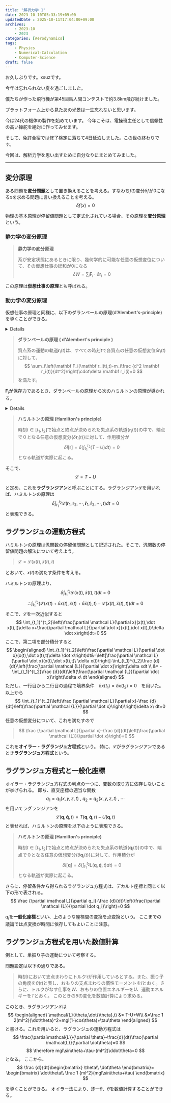 ```yaml
---
title: "解析力学 1"
date: 2023-10-10T05:33:19+09:00
updatedDate : 2025-10-11T17:04:00+09:00
archives:
    - 2023-10
    - 2023
categories: [Aerodynamics]
tags:
    - Physics
    - Numerical-Calculation
    - Computer-Science
draft: false
---
```


お久しぶりです。xsuzです。

今年は忘れられない夏を過ごしました。

僕たちが作った飛行機が第45回鳥人間コンテストで約3.8km飛び続けました。

プラットフォーム上から見たあの光景は一生忘れないと思います。

今は24代の機体の製作を始めています。
今年こそは、電操班主任として信頼性の高い操舵を絶対に作ってみせます。

そして、免許合宿では修了検定に落ちて4日延泊しました。この世の終わりです。

今回は、解析力学を思い出すために自分なりにまとめてみました。

---

## 変分原理

ある問題を**変分問題**として置き換えることを考える。すなわち$f$の変分$\delta f$が0になる$x$を求める問題に言い換えることを考える。
$$
\delta f(x)=0
$$

物理の基本原理が停留値問題として定式化されている場合、その原理を**変分原理**という。

### 静力学の変分原理

> **静力学の変分原理**
>
> 系が安定状態にあるときに限り、幾何学的に可能な任意の仮想変位について、その仮想仕事の総和が0になる
> $$
> \delta W = \sum_i \mathbf{F}_i\cdot\delta \mathbf{r}_i = 0
> $$

この原理は**仮想仕事の原理**とも呼ばれる。

### 動力学の変分原理

仮想仕事の原理と同様に、以下のダランベールの原理(d'Alembert's-principle)を導くことができる。

<details>

**ダランベールの原理と運動量保存則の等価性** \
番号$i$の質点の運動方程式
$$
\mathbf F_i(t)-m_i\frac{d^2}{dt}\mathbf r_i(t)=\mathbf 0
$$
が成立するとき、任意の仮想変分$\{\delta \mathbf r_i\}$に対し、
$$
(\mathbf F_i(t)-m_i\frac{d^2}{dt}\mathbf r_i(t))\cdot \delta \mathbf r_i(t)=0
$$
が成立。逆にこの式が任意の仮想変分$\{\delta \mathbf r_i\}$に対し成立すれば、番号$i$の運動方程式が成り立つ。以上より、ニュートンの第二法則とダランベールの原理が等価であることが示された。

</details>

> **ダランベールの原理 ( d'Alembert's principle )**
> 
> 質点系の運動の軌道$\mathbf r_i(t)$は、すべての時刻$t$で各質点の任意の仮想変位$\delta \mathbf r_i(t)$に対して、
> $$
> \sum_i\left(\mathbf F_i(\mathbf r_i(t),t)-m_i\frac {d^2 \mathbf r_i(t)}{dt^2}\right)\cdot\delta \mathbf r_i(i)=0
> $$
> を満たす。

$\mathbf F_i$が保存力であるとき、ダランベールの原理から次のハミルトンの原理が導かれる。

<details>

**ハミルトンの原理とダランベールの原理の等価性**

I) ダランベールの原理 $\Rightarrow$ ハミルトンの原理\
ダランベールの原理の式の両辺を$t_1$から$t_2$で積分すると
$$
\int_{t_1}^{t_2}\sum_i\{(\mathbf F_i(t)-m_i\frac{d^2}{dt}\mathbf r_i(t))\cdot \delta \mathbf r_i(t)\}dt=0
$$ 
$$
\therefore \int_{t_1}^{t_2}\{\sum_i\mathbf F_i(t)\cdot \delta \mathbf r_i(t)\}dt -\int_{t_1}^{t_2}\sum_i\{m_i\frac{d^2}{dt^2}\mathbf r_i(t)\cdot \delta \mathbf r_i(t)\}dt=0
$$
ここで、$\mathbf F_i$のポテンシャル$U_i$が存在すると仮定すれば、
$$
\begin{aligned}
\int_{t_1}^{t_2}\{\sum_i\mathbf F_i(t)\cdot \delta \mathbf r_i(t)\}dt&=-\int_{t_1}^{t_2}\{\sum_i\delta \mathbf r_i(t)\cdot \nabla_iU_i\}dt
\\ &=-\int_{t_1}^{t_2}\{\sum_i\delta U_i(\mathbf r_i,t)\}dt
\\ &=-\delta\int_{t_1}^{t_2}U(\mathbf r_1,\mathbf r_2,\cdots,t)dt
\end{aligned}
$$
また、第2項に部分積分を適用すると、
$$
\begin{aligned}
\int_{t_1}^{t_2}\sum_i m_i\frac{d^2}{dt^2}\mathbf r_i(t)\cdot \delta \mathbf r_i(t)dt&=\left[\sum_i \frac{1}{2}m_i\mathbf v_i(t)\cdot\delta\mathbf r_i(t)\right]_{t_1}^{t_2}-\int _{t_1}^{t_2} \sum_i m_i \mathbf v_i \delta \mathbf v_i  dt
\\ &= -\int _{t_1}^{t_2} \sum_i \delta \left(\frac 1 2 m_i \mathbf v_i \cdot \mathbf v_i \right) dt
\\ &= -\delta \int _{t_1}^{t_2} T(\mathbf v_1,\mathbf v_2 \cdots , t)dt
\end{aligned}
$$
以上よりハミルトンの原理が導かれる。\
II) ダランベールの原理 $\Leftarrow$ ハミルトンの原理\
I)の過程を逆に辿ることにより示すことができる。

</details>

> **ハミルトンの原理 (Hamilton's principle)**
> 
> 時刻$t\in [t_1,t_2]$で始点と終点が決められた失点系の軌道$\{\mathbf r_i(t)\}$の中で、端点で０となる任意の仮想変分$\{\delta \mathbf r_i(t)\}$に対して、作用積分が
> $$
> \delta I[\mathbf r]=\delta\left(\int_{t_1}^{t_2}{(T-U)dt}\right)=0
> $$
> となる軌道が実際に起こる。

そこで、
$$
\mathcal L=T-U
$$

と定め、これを**ラグランジアン**と呼ぶことにする。ラグランジアン$\mathcal L$を用いれば、ハミルトンの原理は
$$
\delta \int_{t_1}^{t_2}\mathcal L(\mathbf r_1,\mathbf r_2,\cdots, \mathbf {\dot r}_1,\mathbf {\dot r}_2,\cdots,t)dt=0
$$
と表現できる。

## ラグランジュの運動方程式

ハミルトンの原理は汎関数の停留値問題として記述された。そこで、汎関数の停留値問題の解法について考えよう。

> $\mathcal L=\mathcal L(x(t),\dot x(t),t)$

とおいて、$x(t)$の満たす条件を考える。

ハミルトンの原理より、
$$
\delta \int_{t_1}^{t_2}\mathcal L(x(t),\dot x(t),t)dt=0
$$
$$
\therefore \int_{t_1}^{t_2}\left(\mathcal L(x(t)+\delta x(t),\dot x(t) + \delta \dot x(t),t)-\mathcal L(x(t),\dot x(t),t)\right)dt=0
$$
そこで、$\mathcal L$を一次近似すると
$$
\int_{t_1}^{t_2}\left(\frac{\partial \mathcal L}{\partial x}(x(t),\dot x(t),t)\delta x+\frac{\partial \mathcal L}{\partial \dot x}(x(t),\dot x(t),t)\delta \dot x\right)dt=0
$$
ここで、第二項を部分積分すると
$$
\begin{aligned}
\int_{t_1}^{t_2}\left(\frac{\partial \mathcal L}{\partial \dot x}(x(t),\dot x(t),t)\delta \dot x\right)dt&=\left[\frac{\partial \mathcal L}{\partial \dot x}(x(t),\dot x(t),t)\ \delta x(t)\right]-\int_{t_1}^{t_2}\frac {d}{dt}\left(\frac{\partial \mathcal {L}}{\partial \dot x}\right)\delta xdt
\\ &= -\int_{t_1}^{t_2}\frac {d}{dt}\left(\frac{\partial \mathcal {L}}{\partial \dot x}\right)\delta x\ dt
\end{aligned}
$$
ただし、一行目から二行目の過程で境界条件　$\delta x(t_1)=\delta x(t_2)=0$　を用いた。以上から
$$
\int_{t_1}^{t_2}\left(\frac {\partial \mathcal L}{\partial x}-\frac {d}{dt}\left(\frac{\partial \mathcal {L}}{\partial \dot x}\right)\right)\delta x\ dt=0
$$
任意の仮想変分について、これを満たすので
> $$
> \frac {\partial \mathcal L}{\partial x}-\frac {d}{dt}\left(\frac{\partial \mathcal {L}}{\partial \dot x}\right)=0
> $$

これを**オイラー・ラグランジュ方程式**という。
特に、$\mathcal L$がラグランジアンであるとき**ラグランジュ方程式**という。

## ラグランジュ方程式と一般化座標

オイラー・ラグランジュ方程式の利点の一つに、変数の取り方に依存しないことが挙げられる。
即ち、直交座標の適当な関数
$$
q_1=q_1(x,y,z,t)\ ,\ q_2=q_2(x,y,z,t)\ ,\ \cdots
$$
を用いてラグランジアンを
$$
\mathcal L(\mathbf q,\mathbf {\dot q},t)=T(\mathbf q,\mathbf {\dot q},t)-U(\mathbf q,t)
$$
と表せれば、ハミルトンの原理を以下のように表現できる。

> **ハミルトンの原理 (Hamilton's principle)**
>
> 時刻$t\in [t_1,t_2]$で始点と終点が決められた失点系の軌道$\{\mathbf q_i(t)\}$の中で、端点で０となる任意の仮想変分$\{\delta \mathbf q_i(t)\}$に対して、作用積分が
> $$
> \delta I[\mathbf q]=\delta\left(\int_{t_1}^{t_2}{L(\mathbf q,\mathbf {\dot q},t)dt}\right)=0
> $$
> となる軌道が実際に起こる。

さらに、停留条件から得られるラグランジュ方程式は、デカルト座標と同じく以下の形で表される。
$$
\frac {\partial \mathcal L}{\partial q_i}-\frac {d}{dt}\left(\frac{\partial \mathcal {L}}{\partial \dot q_i}\right)=0
$$

$q_i$を**一般化座標**といい、上のような座標間の変換を点変換という。
ここまでの議論では点変換が時間に依存してもよいことに注意。

## ラグランジュ方程式を用いた数値計算

例として、単振り子の運動について考察する。

問題設定は以下の通りである。

> 時刻$t$において支点まわりにトルク$\tau$が作用しているとする。また、振り子の角度を$\theta(t)$と表し、おもりの支点まわりの慣性モーメントを$I$とおく。さらに、トルクがなす仕事を$W$、おもりの位置エネルギーを$U$、運動エネルギーを$T$とおく。
このときの$\theta$の変化を数値計算により求める。


このとき、ラグランジアン$\mathcal{L}$は
$$
\begin{aligned}
\mathcal{L}(\theta,\dot{\theta},t) &= T-U+W\\
&=\frac 1 2(ml^2){\dot\theta}^2+mgl(1-\cos\theta)+\tau\theta
\end{aligned}
$$
と書ける。これを用いると、ラグランジュの運動方程式は
$$
\frac{\partial\mathcal{L}}{\partial \theta}-\frac{d}{dt}\frac{\partial \mathcal{L}}{\partial \dot\theta}=0
$$
$$
\therefore mgl\sin\theta+\tau-(ml^2)\ddot\theta=0
$$
となる。
ここから、
$$
\frac {d}{dt}\begin{bmatrix}
\theta\\ \dot\theta
\end{bmatrix}=
\begin{bmatrix}
\dot\theta\\
\frac 1 {ml^2}(mgl\sin\theta+\tau)
\end{bmatrix}
$$

を導くことができる。
オイラー法により、逐一$\theta$、$\dot\theta$を数値計算することができる。
